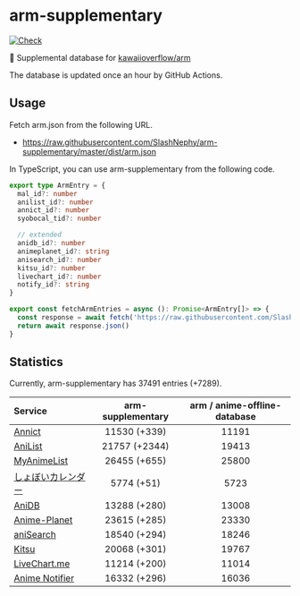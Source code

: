 # arm-supplementary

[![Check](https://github.com/SlashNephy/arm-supplementary/actions/workflows/check-node.yml/badge.svg)](https://github.com/SlashNephy/arm-supplementary/actions/workflows/check-node.yml)

💊 Supplemental database for [kawaiioverflow/arm](https://github.com/kawaiioverflow/arm)

The database is updated once an hour by GitHub Actions.

## Usage

Fetch arm.json from the following URL.

- https://raw.githubusercontent.com/SlashNephy/arm-supplementary/master/dist/arm.json

In TypeScript, you can use arm-supplementary from the following code.

```TypeScript
export type ArmEntry = {
  mal_id?: number
  anilist_id?: number
  annict_id?: number
  syobocal_tid?: number

  // extended
  anidb_id?: number
  animeplanet_id?: string
  anisearch_id?: number
  kitsu_id?: number
  livechart_id?: number
  notify_id?: string
}

export const fetchArmEntries = async (): Promise<ArmEntry[]> => {
  const response = await fetch('https://raw.githubusercontent.com/SlashNephy/arm-supplementary/master/dist/arm.json')
  return await response.json()
}
```

## Statistics

Currently, arm-supplementary has 37491 entries (+7289).

| Service                                     | arm-supplementary | arm / anime-offline-database |
| :------------------------------------------ | :---------------: | :--------------------------: |
| [Annict](https://annict.com)                |   11530 (+339)    |            11191             |
| [AniList](https://anilist.co)               |   21757 (+2344)   |            19413             |
| [MyAnimeList](https://myanimelist.net)      |   26455 (+655)    |            25800             |
| [しょぼいカレンダー](https://cal.syoboi.jp) |    5774 (+51)     |             5723             |
| [AniDB](https://anidb.net)                  |   13288 (+280)    |            13008             |
| [Anime-Planet](https://anime-planet.com)    |   23615 (+285)    |            23330             |
| [aniSearch](https://anisearch.com)          |   18540 (+294)    |            18246             |
| [Kitsu](https://kitsu.io)                   |   20068 (+301)    |            19767             |
| [LiveChart.me](https://livechart.me)        |   11214 (+200)    |            11014             |
| [Anime Notifier](https://notify.moe)        |   16332 (+296)    |            16036             |

